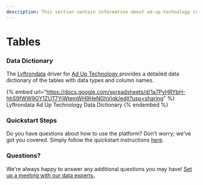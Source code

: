 ```yaml
---
description: This section contain information about ad-up-technology connector tables information
---
```


# Tables

### Data Dictionary

The [Lyftrondata](https://www.lyftrondata.com/) driver for [Ad Up Technology](https://www.lyftrondata.com/integration/ad-up-technology/)[ ](https://www.lyftrondata.com/integration/ad-up-technology/)provides a detailed data dictionary of the tables with data types and column names.

{% embed url="https://docs.google.com/spreadsheets/d/1a7PyHRYbH-hhS9fWW9GY1ZUT7YiWtemWH9HeNGhVjqk/edit?usp=sharing" %}
Lyftrondata Ad Up Technology Data Dictionary
{% endembed %}

### Quickstart Steps

Do you have questions about how to use the platform? Don't worry; we've got you covered. Simply follow the quickstart instructions [here](../../../../quickstart-steps.md).

### Questions? <a href="#questions" id="questions"></a>

We're always happy to answer any additional questions you may have! [Set up a meeting with our data experts.](https://www.lyftrondata.com/book-a-meeting/)

